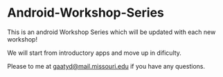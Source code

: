 Android-Workshop-Series
=======================

This is an android Workshop Series which will be updated with each new workshop!

We will start from introductory apps and move up in dificulty.

Please to me at gaatyd@mail.missouri.edu if you have any questions.
